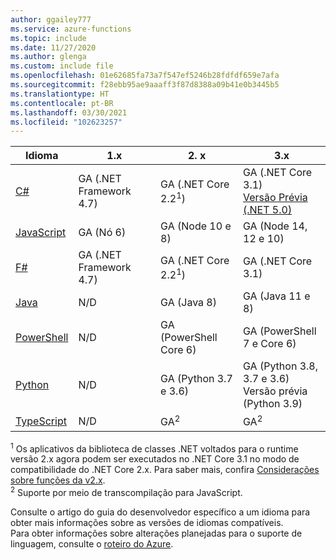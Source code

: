 ```yaml
---
author: ggailey777
ms.service: azure-functions
ms.topic: include
ms.date: 11/27/2020
ms.author: glenga
ms.custom: include file
ms.openlocfilehash: 01e62685fa73a7f547ef5246b28fdfdf659e7afa
ms.sourcegitcommit: f28ebb95ae9aaaff3f87d8388a09b41e0b3445b5
ms.translationtype: HT
ms.contentlocale: pt-BR
ms.lasthandoff: 03/30/2021
ms.locfileid: "102623257"
---
```

|Idioma                                 |1.x         |2. x| 3.x |
|-----------------------------------------|------------|---| --- |
|[C#](../articles/azure-functions/functions-reference-csharp.md)|GA (.NET Framework 4.7)|GA (.NET Core 2.2<sup>1</sup>)| GA (.NET Core 3.1)<br/>[Versão Prévia (.NET 5.0)](../articles/azure-functions/dotnet-isolated-process-guide.md) |
|[JavaScript](../articles/azure-functions/functions-reference-node.md#node-version)|GA (Nó 6)|GA (Node 10 e 8)| GA (Node 14, 12 e 10) |
|[F#](../articles/azure-functions/functions-reference-fsharp.md)|GA (.NET Framework 4.7)|GA (.NET Core 2.2<sup>1</sup>)| GA (.NET Core 3.1) |
|[Java](../articles/azure-functions/functions-reference-java.md)|N/D|GA (Java 8)| GA (Java 11 e 8)|
|[PowerShell](../articles/azure-functions/functions-reference-powershell.md) |N/D|GA (PowerShell Core 6)| GA (PowerShell 7 e Core 6)|
|[Python](../articles/azure-functions/functions-reference-python.md#python-version)|N/D|GA (Python 3.7 e 3.6)| GA (Python 3.8, 3.7 e 3.6) <br/> Versão prévia (Python 3.9)|
|[TypeScript](../articles/azure-functions/functions-reference-node.md#typescript) |N/D|GA<sup>2</sup>| GA<sup>2</sup> |


<sup>1</sup> Os aplicativos da biblioteca de classes .NET voltados para o runtime versão 2.x agora podem ser executados no .NET Core 3.1 no modo de compatibilidade do .NET Core 2.x. Para saber mais, confira [Considerações sobre funções da v2.x](../articles/azure-functions/functions-dotnet-class-library.md#functions-v2x-considerations).  
<sup>2</sup> Suporte por meio de transcompilação para JavaScript.

Consulte o artigo do guia do desenvolvedor específico a um idioma para obter mais informações sobre as versões de idiomas compatíveis.   
Para obter informações sobre alterações planejadas para o suporte de linguagem, consulte o [roteiro do Azure](https://azure.microsoft.com/roadmap/?tag=functions).
